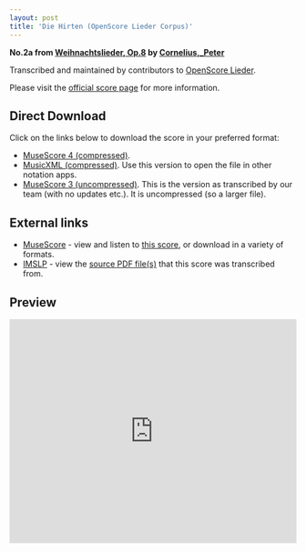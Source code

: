 ```yaml
---
layout: post
title: 'Die Hirten (OpenScore Lieder Corpus)'
---
```


__No.2a from [Weihnachtslieder, Op.8](https://fourscoreandmore.org/openscore/lieder/Cornelius%2C_Peter/Weihnachtslieder%2C_Op.8/) by [Cornelius,_Peter](https://fourscoreandmore.org/openscore/lieder/Cornelius%2C_Peter)__

Transcribed and maintained by contributors to [OpenScore Lieder].

Please visit the [official score page] for more information.

[official score page]: https://musescore.com/openscore-lieder-corpus/scores/7006959
[OpenScore Lieder]: https://musescore.com/openscore-lieder-corpus

## Direct Download

Click on the links below to download the score in your preferred format:
- [MuseScore 4 (compressed)](https://fourscoreandmore.org/openscore/lieder/Cornelius%2C_Peter/Weihnachtslieder%2C_Op.8/2a_Die_Hirten.mscz).
- [MusicXML (compressed)](https://fourscoreandmore.org/openscore/lieder/Cornelius%2C_Peter/Weihnachtslieder%2C_Op.8/2a_Die_Hirten.mxl). Use this version to open the file in other notation apps.
- [MuseScore 3 (uncompressed)](https://raw.githubusercontent.com/OpenScore/Lieder/refs/heads/main/scores/Cornelius%2C_Peter/Weihnachtslieder%2C_Op.8/2a_Die_Hirten/lc7006959.mscx). This is the version as transcribed by our team (with no updates etc.). It is uncompressed (so a larger file).

## External links

- [MuseScore] - view and listen to [this score][MuseScore], or download in a variety of formats.
- [IMSLP] - view the [source PDF file(s)][IMSLP] that this score was transcribed from.

[MuseScore]: https://musescore.com/score/7006959
[IMSLP]: https://imslp.org/wiki/Special:ReverseLookup/80690

## Preview

<iframe width="100%" height="394" src="https://musescore.com/openscore-lieder-corpus/scores/7006959/embed" frameborder="0" allowfullscreen allow="autoplay; fullscreen"></iframe>
